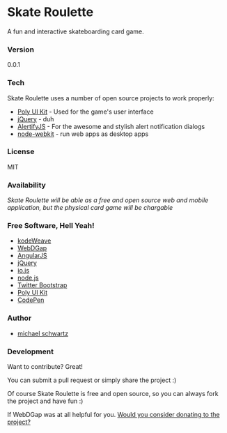 # Skate Roulette
A fun and interactive skateboarding card game.

### Version
0.0.1

### Tech

Skate Roulette uses a number of open source projects to work properly:

* [Poly UI Kit](https://github.com/Guilh/Poly) - Used for the game's user interface
* [jQuery](http://jquery.com/) - duh
* [AlertifyJS](http://alertifyjs.com/) - For the awesome and stylish alert notification dialogs
* [node-webkit](http://nwjs.io/) - run web apps as desktop apps

### License
MIT

### Availability

*Skate Roulette will be able as a free and open source web and mobile application, but the physical card game will be chargable*  

### Free Software, Hell Yeah!

- [kodeWeave](http://mikethedj4.github.io/kodeWeave/)
- [WebDGap](http://mikethedj4.github.io/WebDGap/)
- [AngularJS](http://angularjs.org/)
- [jQuery](http://jquery.com/)
- [io.js](https://iojs.org/en/index.html)
- [node.js](http://nodejs.org/)
- [Twitter Bootstrap](http://twitter.github.com/bootstrap/)
- [Poly UI Kit](https://github.com/Guilh/Poly)
- [CodePen](http://codepen.io/mikethedj4)

### Author

- [michael schwartz](http://mikethedj4.github.io/)

### Development

Want to contribute? Great!  

You can submit a pull request or simply share the project :)

Of course Skate Roulette is free and open source, so you can always fork the project and have fun :)

If WebDGap was at all helpful for you. [Would you consider donating to the project?](https://www.paypal.com/us/cgi-bin/webscr?cmd=_flow&SESSION=JryIEtO_GiYnqlvRfV6BGnO6bAxR3JtIQif2j1z1eFYuoLkYf_XZOY6QbWe&dispatch=5885d80a13c0db1f8e263663d3faee8dcce3e160f5b9538489e17951d2c62172)
